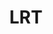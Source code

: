 ---
title: LRT
category: LRT
permalink: "/category/LRT"
opening-sentence: "Let us know your thoughts on the LRT"
---
